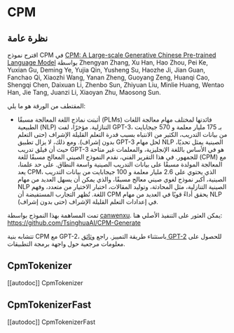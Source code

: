 # CPM

## نظرة عامة
اقترح نموذج CPM في [CPM: A Large-scale Generative Chinese Pre-trained Language Model](https://arxiv.org/abs/2012.00413) بواسطة Zhengyan Zhang, Xu Han, Hao Zhou, Pei Ke, Yuxian Gu, Deming Ye, Yujia Qin,
Yusheng Su, Haozhe Ji, Jian Guan, Fanchao Qi, Xiaozhi Wang, Yanan Zheng, Guoyang Zeng, Huanqi Cao, Shengqi Chen,
Daixuan Li, Zhenbo Sun, Zhiyuan Liu, Minlie Huang, Wentao Han, Jie Tang, Juanzi Li, Xiaoyan Zhu, Maosong Sun.

المقتطف من الورقة هو ما يلي:

* أثبتت نماذج اللغة المعالجة مسبقًا (PLMs) فائدتها لمختلف مهام معالجة اللغات الطبيعية (NLP) التنازلية. مؤخرًا، لفت GPT-3،
بـ 175 مليار معلمة و 570 جيجابايت من بيانات التدريب، الكثير من الانتباه بسبب قدرة التعلم القليلة الإشراف (حتى
التعلم بدون إشراف). ومع ذلك، لا يزال تطبيق GPT-3 لحل مهام NLP الصينية يمثل تحديًا، حيث أن فيلق تدريب GPT-3 هو في الأساس باللغة الإنجليزية، والمعلمات غير متاحة للجمهور. في هذا التقرير الفني، نقدم النموذج الصيني المعالج مسبقًا للغة (CPM) مع المعالجة المولدة مسبقًا على بيانات التدريب الصينية واسعة النطاق. على حد علمنا، يعد CPM، الذي يحتوي على 2.6 مليار معلمة و 100 جيجابايت من بيانات التدريب الصينية، أكبر نموذج لغوي صيني معالج مسبقًا، والذي يمكن أن يسهل العديد من مهام NLP الصينية التنازلية، مثل المحادثة، وتوليد المقالات،
اختبار الاختيار من متعدد، وفهم اللغة. تُظهر التجارب المستفيضة أن CPM يحقق أداءً قويًا في العديد من مهام NLP في إعدادات التعلم القليلة الإشراف (حتى بدون إشراف).

تمت المساهمة بهذا النموذج بواسطة [canwenxu](https://huggingface.co/canwenxu). يمكن العثور على التنفيذ الأصلي
هنا: https://github.com/TsinghuaAI/CPM-Generate

<Tip>

تتشابه بنية CPM مع GPT-2، باستثناء طريقة التمييز. راجع [وثائق GPT-2](gpt2) للحصول على معلومات مرجعية حول واجهة برمجة التطبيقات.

</Tip>

## CpmTokenizer

[[autodoc]] CpmTokenizer

## CpmTokenizerFast

[[autodoc]] CpmTokenizerFast